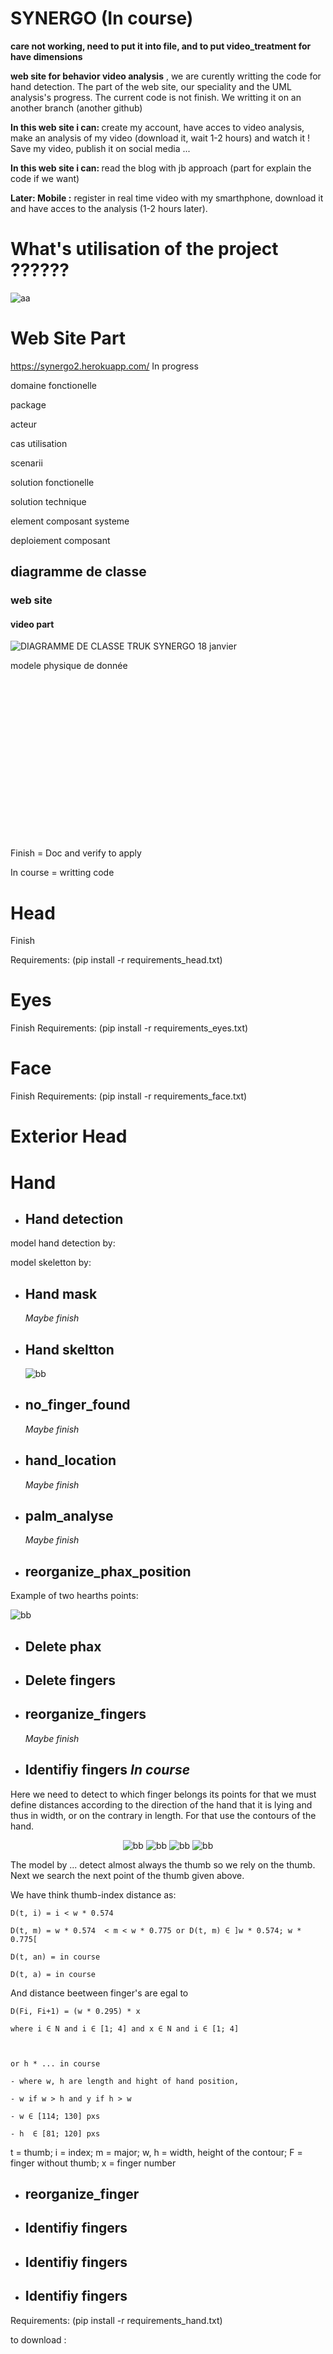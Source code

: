 # SYNERGO (In course)

<strong>care not working, need to put it into file, and to put video_treatment for have dimensions</strong>

<strong>web site for behavior video analysis</strong> , we are curently writting the code for hand detection. The part of the web site, our speciality and the UML analysis's progress. The current code is not finish. We writting it on an another branch (another github)

<strong>In this web site i can: </strong> create my account, have acces to video analysis, make an analysis of my video (download it, wait 1-2 hours) and watch it ! Save my video, publish it on social media ...

<strong>In this web site i can: </strong> read the blog with jb approach (part for explain the code if we want)

<strong>Later: Mobile :</strong> register in real time video with my smarthphone, download it and have acces to the analysis (1-2 hours later).

<h1>What's utilisation of the project ??????</h1>



![aa](https://user-images.githubusercontent.com/54853371/71028191-20fd8b00-210d-11ea-90fd-2ef5c299e2af.png)

<h1>Web Site Part</h1>

https://synergo2.herokuapp.com/ In progress


domaine fonctionelle

package

acteur

cas utilisation

scenarii



solution fonctionelle



solution technique

element composant systeme

deploiement composant

<h2>diagramme de classe</h2>

<h3>web site</h3>

<h4>video part</h4>

![DIAGRAMME DE CLASSE TRUK SYNERGO 18 janvier](https://user-images.githubusercontent.com/54853371/72666930-e1310880-3a16-11ea-9966-915c4b2376c2.png)



modele physique de donnée














<br><br><br><br><br><br><br><br><br><br><br><br><br><br><br>


Finish = Doc and verify to apply

In course = writting code

<h1>Head</h1>

  Finish

  Requirements: (pip install -r requirements_head.txt)

<h1>Eyes</h1>
  
  Finish
  Requirements: (pip install -r requirements_eyes.txt)
  
  
<h1>Face</h1>

  Finish
  Requirements: (pip install -r requirements_face.txt)
  
  
<h1>Exterior Head</h1>


<h1>Hand</h1>

    

  - <h2>Hand detection</h2>
  
  model hand detection by:
  
  model skeletton by: 
  
  - <h2>Hand mask</h2>
    <em>Maybe finish</em>
    
  - <h2>Hand skeltton</h2>
  
    ![bb](https://user-images.githubusercontent.com/54853371/72481522-17923c00-37fb-11ea-9756-60bb727a06d4.png)
    
  - <h2>no_finger_found</h2>
    <em>Maybe finish</em>
    
  - <h2>hand_location</h2>
    <em>Maybe finish</em>
    
  - <h2>palm_analyse</h2>
    <em>Maybe finish</em>
    
  - <h2>reorganize_phax_position</h2>
  
  Example of two hearths points:
  
  ![bb](https://user-images.githubusercontent.com/54853371/72691259-58a08e00-3b24-11ea-8f07-585da9fc8baa.png)
    
    
    
    
  - <h2>Delete phax</h2>
  - <h2>Delete fingers</h2>
    
    
    
  - <h2>reorganize_fingers</h2>
    <em>Maybe finish</em>

  - <h2>Identifiy fingers <em>In course</em></h2> 

  <p> Here we need to detect to which finger belongs its points for that we must define distances according to the direction of the hand that it is lying and thus in width, or on the contrary in length. For that use <stron>the contours</strong> of the hand.

<center>
  

![bb](https://user-images.githubusercontent.com/54853371/72475132-9337bd00-37ea-11ea-8c55-7e78e420502a.png)
![bb](https://user-images.githubusercontent.com/54853371/72475207-c37f5b80-37ea-11ea-964e-57548bee9ca1.png)
![bb](https://user-images.githubusercontent.com/54853371/72475315-f1fd3680-37ea-11ea-9c51-4f751bfbd02f.png)
![bb](https://user-images.githubusercontent.com/54853371/72475394-178a4000-37eb-11ea-8504-d2a79fe81990.png)

</center>

The model by ... detect almost always the thumb so we rely on the thumb. Next we search the next point of the thumb given above.

We have think thumb-index distance as:

    D(t, i) = i < w * 0.574 
    
    D(t, m) = w * 0.574  < m < w * 0.775 or D(t, m) ∈ ]w * 0.574; w * 0.775[
    
    D(t, an) = in course
    
    D(t, a) = in course
    


And distance beetween finger's are egal to

    D(Fi, Fi+1) = (w * 0.295) * x
    
    where i ∈ N and i ∈ [1; 4] and x ∈ N and i ∈ [1; 4]
    
 

    or h * ... in course

    - where w, h are length and hight of hand position,
    
    - w if w > h and y if h > w 
    
    - w ∈ [114; 130] pxs
    
    - h  ∈ [81; 120] pxs


t = thumb; i = index; m = major; w, h = width, height of the contour; F = finger without thumb; x = finger number



</p>


  - <h2>reorganize_finger</h2>
  
  - <h2>Identifiy fingers</h2>
  
  - <h2>Identifiy fingers</h2>
  
  - <h2>Identifiy fingers</h2>


  Requirements: (pip install -r requirements_hand.txt)

  to download :



<br><br><br><br><br><br><br><br><br><br><br><br><br><br><br><br><br>

<h1>Talk</h1>

<h1>Voice</h1>

<h1>Secret algo</h1>
